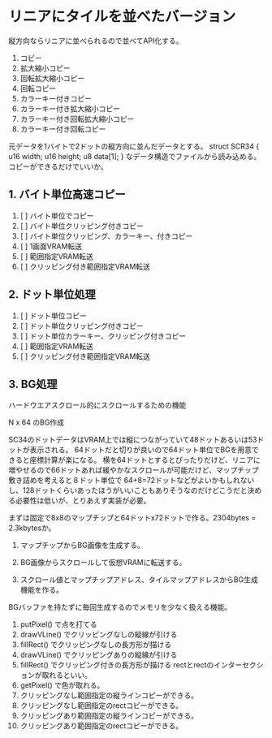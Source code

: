 # リニアにタイルを並べたバージョン

縦方向ならリニアに並べられるので並べてAPI化する。

1. コピー
2. 拡大縮小コピー
3. 回転拡大縮小コピー
4. 回転コピー
5. カラーキー付きコピー
6. カラーキー付き拡大縮小コピー
7. カラーキー付き回転拡大縮小コピー
8. カラーキー付き回転コピー

元データを1バイトで2ドットの縦方向に並んだデータとする。
struct SCR34 {
    u16 width;
    u16 height;
    u8 data[1];
}
なデータ構造でファイルから読み込める。
コピーができるだけでいいか。

## 1. バイト単位高速コピー

1. [ ] バイト単位でコピー
2. [ ] バイト単位クリッピング付きコピー
3. [ ] バイト単位クリッピング、カラーキー、付きコピー
4. [ ] 1画面VRAM転送
5. [ ] 範囲指定VRAM転送
6. [ ] クリッピング付き範囲指定VRAM転送

## 2. ドット単位処理

1. [ ] ドット単位コピー
2. [ ] ドット単位クリッピング付きコピー
3. [ ] ドット単位カラーキー、クリッピング付きコピー
4. [ ] 範囲指定VRAM転送
5. [ ] クリッピング付き範囲指定VRAM転送

## 3. BG処理

ハードウエアスクロール的にスクロールするための機能

N x 64 のBG作成

SC34のドットデータはVRAM上では縦につながっていて48ドットあるいは53ドットが表示される。
64ドットだと切りが良いので64ドット単位でBGを用意できると座標計算が楽になる。
横を64ドットとするとぴったりだけど、リニアに増やせるので66ドットあれば緩やかなスクロールが可能だけど、マップチップ敷き詰めを考えると８ドット単位で
64+8=72ドットなどがよいかもしれないし、128ドットくらいあったほうがいいこともありそうなのだけどこうだと決める必要性は低いが、とりあえず実装が必要。

まずは固定で8x8のマップチップと64ドットx72ドットで作る。2304bytes = 2.3kbytesか。

1. マップチップからBG画像を生成する。
2. BG画像からスクロールして仮想VRAMに転送する。

3. スクロール値とマップチップアドレス、タイルマップアドレスからBG生成機能を作る。

BGバッファを持たずに毎回生成するのでメモリを少なく扱える機能。


1. putPixel() で点を打てる
2. drawVLine() でクリッピングなしの縦線が引ける
3. fillRect() でクリッピングなしの長方形が描ける
4. drawVLine() でクリッピングありの縦線が引ける
5. fillRect() でクリッピング付きの長方形が描ける
rectとrectのインターセクションが取れるといい。
6. getPixel() で色が取れる。
6. クリッピングなし範囲指定の縦ラインコピーができる。
6. クリッピングなし範囲指定のrectコピーができる。
6. クリッピングあり範囲指定の縦ラインコピーができる。
6. クリッピングあり範囲指定のrectコピーができる。
